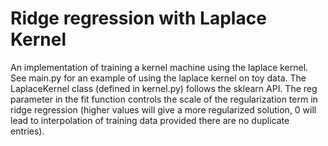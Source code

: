 # Ridge regression with Laplace Kernel

An implementation of training a kernel machine using the laplace kernel.  See main.py for an example of using the laplace kernel on toy data.  The LaplaceKernel class (defined in kernel.py) follows the sklearn API.  The reg parameter in the fit function controls the scale of the regularization term in ridge regression (higher values will give a more regularized solution, 0 will lead to interpolation of training data provided there are no duplicate entries).  

